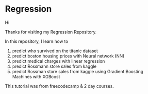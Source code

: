 # Regression
Hi 

Thanks for visiting my Regression Repository. 

In this repository, I learn how to 

1. predict who survived on the titanic dataset
2. predict boston housing prices with Neural network (NN)
3. predict medical charges with linear regression
4. predict Rossmann store sales from kaggle
5. predict Rossman store sales from kaggle using Gradient Boosting Machines with XGBoost

This tutorial was from freecodecamp & 2 day courses. 

